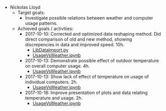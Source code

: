 + Nickolas Lloyd
    * Target goals:
        - Investigate possible relations between weather and computer usage patterns.
    * Achieved goals / activities:
        - 2017-10-10: Corrected and optimized data reshaping method.  Did direct
          comparison of old and new method, showing discrepencies in data and
          improved speed.  10h.
            + [LibDataImport.py](../src/LibDataImport.py)
            + [UsageVsWeather.ipynb](../src/UsageVsWeather.ipynb)
        - 2017-10-13: Demonstrate possible effect of outdoor temperature on
          overall computer usage.  4h.
            + [UsageVsWeather.ipynb](../src/UsageVsWeather.ipynb)
        - 2017-10-13: Show lack of effect of temperature on usage of individual
          computers.  2h.
            + [UsageVsWeather.ipynb](../src/UsageVsWeather.ipynb)
        - 2017-10-18: Improve presentation of plots and data relating
          temperature and usage.  2h.
            + [UsageVsWeather.ipynb](../src/UsageVsWeather.ipynb)
